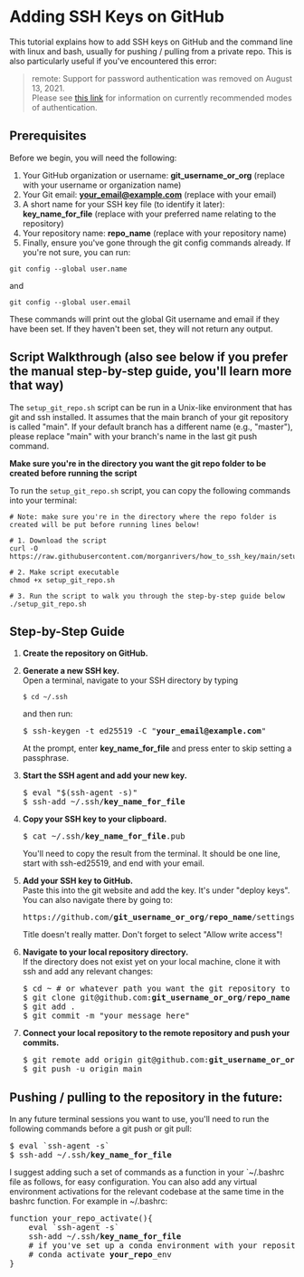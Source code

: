 # Adding SSH Keys on GitHub

This tutorial explains how to add SSH keys on GitHub and the command line with linux and bash, usually for pushing / pulling from a private repo. This is also particularly useful if you've encountered this error:

> remote: Support for password authentication was removed on August 13, 2021.  
> Please see [this link](https://docs.github.com/en/get-started/getting-started-with-git/about-remote-repositories#cloning-with-https-urls) for information on currently recommended modes of authentication.

## Prerequisites
Before we begin, you will need the following:

1. Your GitHub organization or username: **git_username_or_org** (replace with your username or organization name)
2. Your Git email: **your_email@example.com** (replace with your email)
3. A short name for your SSH key file (to identify it later): **key_name_for_file** (replace with your preferred name relating to the repository)
4. Your repository name: **repo_name** (replace with your repository name)
5. Finally, ensure you've gone through the git config commands already. If you're not sure, you can run:
```
git config --global user.name
```
and

```
git config --global user.email
```

These commands will print out the global Git username and email if they have been set. If they haven't been set, they will not return any output.

## Script Walkthrough (also see below if you prefer the manual step-by-step guide, you'll learn more that way)

The `setup_git_repo.sh` script can be run in a Unix-like environment that has git and ssh installed. It assumes that the main branch of your git repository is called "main". If your default branch has a different name (e.g., "master"), please replace "main" with your branch's name in the last git push command.

<b>Make sure you're in the directory you want the git repo folder to be created before running the script</b> 

To run the `setup_git_repo.sh` script, you can copy the following commands into your terminal:

```
# Note: make sure you're in the directory where the repo folder is created will be put before running lines below!

# 1. Download the script
curl -O https://raw.githubusercontent.com/morganrivers/how_to_ssh_key/main/setup_git_repo.sh

# 2. Make script executable
chmod +x setup_git_repo.sh

# 3. Run the script to walk you through the step-by-step guide below
./setup_git_repo.sh
```

## Step-by-Step Guide

1. **Create the repository on GitHub.**

2. **Generate a new SSH key.**  
   Open a terminal, navigate to your SSH directory by typing
   ```
   $ cd ~/.ssh
   ```
    and then run:  
   <pre>
   $ ssh-keygen -t ed25519 -C "<b>your_email@example.com</b>"
   </pre>
   At the prompt, enter **key_name_for_file** and press enter to skip setting a passphrase.

4. **Start the SSH agent and add your new key.**
   <pre>
   $ eval "$(ssh-agent -s)"
   $ ssh-add ~/.ssh/<b>key_name_for_file</b>
   </pre>

5. **Copy your SSH key to your clipboard.**  
   <pre>
   $ cat ~/.ssh/<b>key_name_for_file</b>.pub
   </pre>
   You'll need to copy the result from the terminal. It should be one line, start with ssh-ed25519, and end with your email.
   
6. **Add your SSH key to GitHub.**  
   Paste this into the git website and add the key. It's under "deploy keys". You can also navigate there by going to:
   <pre>https://github.com/<b>git_username_or_org</b>/<b>repo_name</b>/settings/keys</pre>

   Title doesn't really matter.
   Don't forget to select "Allow write access"!

7. **Navigate to your local repository directory.**  
   If the directory does not exist yet on your local machine, clone it with ssh and add any relevant changes:

   <pre>
   $ cd ~ # or whatever path you want the git repository to sit in
   $ git clone git@github.com:<b>git_username_or_org</b>/<b>repo_name</b>
   $ git add .
   $ git commit -m "your message here"
   </pre>

8. **Connect your local repository to the remote repository and push your commits.**
   <pre>
   $ git remote add origin git@github.com:<b>git_username_or_org</b>/<b>repo_name</b>.git
   $ git push -u origin main
   </pre>


## Pushing / pulling to the repository in the future:
In any future terminal sessions you want to use, you'll need to run the following commands before a git push or git pull:

<pre>
$ eval `ssh-agent -s`
$ ssh-add ~/.ssh/<b>key_name_for_file</b>
</pre>
I suggest adding such a set of commands as a function in your `~/.bashrc file as follows, for easy configuration. You can also add any virtual environment activations for the relevant codebase at the same time in the bashrc function. For example in ~/.bashrc:
<pre>
function your_repo_activate(){
    eval `ssh-agent -s`
    ssh-add ~/.ssh/<b>key_name_for_file</b>
    # if you've set up a conda environment with your repository name followed by "_env", you could have something like the line below:
    # conda activate <b>your_repo</b>_env
}
</pre>


 

